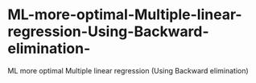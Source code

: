 # ML-more-optimal-Multiple-linear-regression-Using-Backward-elimination-
ML more optimal Multiple linear regression (Using Backward elimination)
